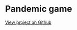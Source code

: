 Pandemic game
=============

[View project on Github](https://github.com/neilrussell6/vuejs-leafletjs-pandemic-game)
